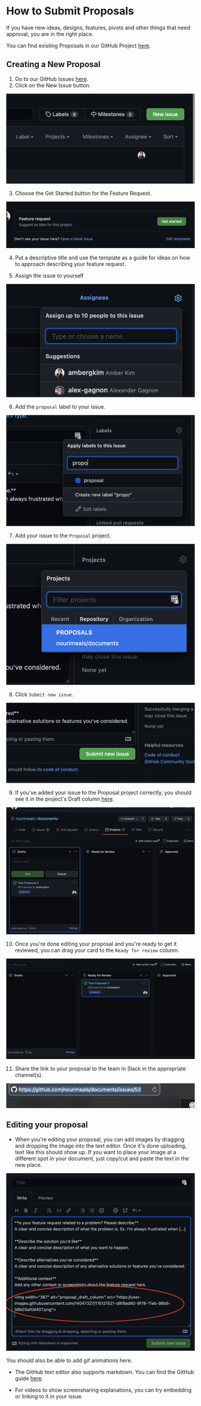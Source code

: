 # How to Submit Proposals

If you have new ideas, designs, features, pivots and other things that need approval, you are in the right place.

You can find existing Proposals in our GitHub Project [here](https://github.com/nourimeals/documents/projects/1).

## Creating a New Proposal

1. Go to our GitHub Issues [here](https://github.com/nourimeals/documents/issues).
2. Click on the New Issue button.

![New Issue Button](./images/new_issue.png)


3. Choose the Get Started button for the Feature Request.

![Feature request Get started](images/feature_request_get_started.png)

4. Put a descriptive title and use the template as a guide for ideas on how to approach describing your feature request.

5. Assign the issue to yourself

![Assign issue](images/assign_issue.png)

6. Add the ``proposal`` label to your issue.

![Proposal label](images/proposal_issue_tag.png)

7. Add your issue to the ``Proposal`` project.

![Add issue to proposal project](images/issue_proposal_project.png)

8. Click ``Submit new issue``.


![Submit Proposal](images/submit_proposal.png)

9. If you've added your issue to the Proposal project correctly, you should see it in the project's Draft column [here](https://github.com/nourimeals/documents/projects/1).

![Proposal draft column](images/proposal_draft_column.png)

10. Once you're done editing your proposal and you're ready to get it reviewed, you can drag your card to the ``Ready for review`` column.

![Proposal Ready column](./images/proposal_ready.png)

11. Share the link to your proposal to the team in Slack in the appropriate channel(s).

![Issue link](./images/issue_link.png)

## Editing your proposal

- When you're editing your proposal, you can add images by dragging and dropping the image into the text editor. Once it's done uploading, text like this should show up. If you want to place your image at a different spot in your document, just copy/cut and paste the text in the new place.

![Uploaded Image](images/uploaded_issue_image.png)

You should also be able to add gif animations here.

- The GitHub text editor also supports markdown. You can find the GitHub guide [here](https://guides.github.com/features/mastering-markdown/).

- For videos to show screensharing explanations, you can try embedding or linking to it in your issue.